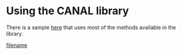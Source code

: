 # Using the CANAL library



There is a sample [here](https://github.com/grodansparadis/vscp_software/blob/master/src/vscp/helperlib/windows/test/test.cpp) that uses most of the methods available in the library.

[filename](./bottom_copyright.md ':include')